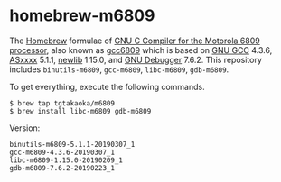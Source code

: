 homebrew-m6809
================

The [Homebrew][] formulae of [GNU C Compiler for the Motorola 6809
processor][gcc6809-header], also known as [gcc6809][gcc6809-repo]
which is based on [GNU GCC][] 4.3.6, [ASxxxx][] 5.1.1, [newlib][]
1.15.0, and [GNU Debugger][] 7.6.2. This repository includes
`binutils-m6809`, `gcc-m6809`, `libc-m6809`, `gdb-m6809`.

To get everything, execute the following commands.

    $ brew tap tgtakaoka/m6809
    $ brew install libc-m6809 gdb-m6809

Version:

    binutils-m6809-5.1.1-20190307_1
    gcc-m6809-4.3.6-20190307_1
    libc-m6809-1.15.0-20190209_1
    gdb-m6809-7.6.2-20190223_1

[Homebrew]: https://brew.sh/
[gcc6809-header]: https://code.google.com/archive/p/gcc6809/
[gcc6809-repo]: https://gitlab.com/dfffffff/gcc6809/
[GNU GCC]: https://gcc.gnu.org/
[GNU Debugger]: https://www.gnu.org/software/gdb/
[ASxxxx]: http://shop-pdp.net/ashtml/asxxxx.htm
[newlib]: https://sourceware.org/newlib/
